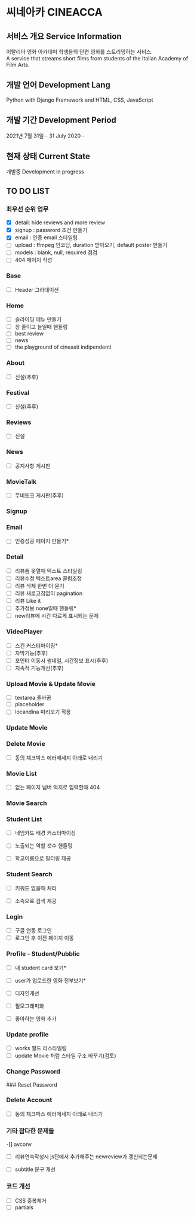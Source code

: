 # 씨네아카 CINEACCA 


## 서비스 개요 Service Information

이탈리아 영화 아카데미 학생들의 단편 영화를 스트리밍하는 서비스.  
A service that streams short films from students of the Italian Academy of Film Arts.

## 개발 언어 Development Lang

Python with Django Framework and HTML, CSS, JavaScript

## 개발 기간 Development Period

2021년 7월 31일 - 
31 July 2020 -


## 현재 상태 Current State

개발중
Development in progress


## TO DO LIST 

### 최우선 순위 업무 

- [x] detail: hide reviews and more review 
- [x] signup : password 조건 만들기
- [x] email : 인증 email 스타일링 
- [ ] upload : ffmpeg 인코딩,  duration 받아오기, default poster 만들기
- [ ] models : blank, null, required 점검
- [ ] 404 페이지 작성

### Base

- [ ] Header 그라데이션
  
### Home

- [ ] 슬라이딩 메뉴 만들기
- [ ] 창 줄이고 늘일때 핸들링
- [ ] best review
- [ ] news
- [ ] the playground of cineasti indipendenti

### About

- [ ] 신설(추후)
  
### Festival
- [ ] 신설(추후)

### Reviews
- [ ] 신설
  
### News

- [ ] 공지사항 게시판

### MovieTalk

- [ ] 무비토크 게시판(추후)

### Signup


### Email 

- [ ] 인증성공 페이지 만들기*

 
### Detail

- [ ] 리뷰폼 못열때 텍스트 스타일링
- [ ] 리뷰수정 텍스트area 콜럼조정
- [ ] 리뷰 삭제 한번 더 묻기
- [ ] 리뷰 새로고침없이 pagination
- [ ] 리뷰 Like it
- [ ] 추가정보 none일때 핸들링*
- [ ] new리뷰에 시간 다르게 표시되는 문제

### VideoPlayer

- [ ] 스킨 커스터마이징*
- [ ] 자막기능(추후)
- [ ] 포인터 이동시 썸네일, 시간정보 표시(추후)
- [ ] 지속적 기능개선(추후)

### Upload Movie & Update Movie
  

- [ ] textarea  줄바꿈
- [ ] placeholder
- [ ] locandina 미리보기 적용

### Update Movie

### Delete Movie

-[ ] 동의 체크박스 에러메세지 아래로 내리기


### Movie List

- [ ] 없는 페이지 넘버 억지로 입력할때 404

### Movie Search

### Student List

- [ ] 네임카드 배경 커스터마이징
- [ ] 노출되는 역할 갯수 핸들링
- [ ] 학교이름으로 필터링 제공


### Student Search

- [ ] 키워드 없을때 처리
- [ ] 소속으로 검색 제공


### Login
  
- [ ] 구글 연동 로그인
- [ ] 로그인 후 이전 페이지 이동

### Profile - Student/Pubblic

- [ ] 내 student card 보기*
- [ ] user가 업로드한 영화 전부보기*
  
- [ ] 디자인개선
- [ ] 필모그래피화
- [ ] 좋아하는 영화 추가



### Update profile

- [ ] works 필드 리스타일링
- [ ] update Movie 처럼 스타일 구조 바꾸기(검토)

### Change Password


### Reset Password


###  Delete Account

-[ ] 동의 체크박스 에러메세지 아래로 내리기





### 기타 잡다한 문제들

-[] avconv

- [ ] 리뷰연속작성시 js단에서 추가해주는 newreview가 갱신되는문제
- [ ] subtitle 문구 개선


### 코드 개선

- [ ] CSS 중복제거
- [ ] partials
